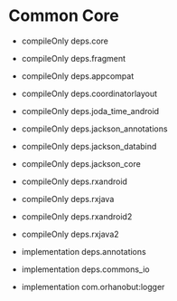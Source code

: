 # Common Core

- compileOnly deps.core
- compileOnly deps.fragment
- compileOnly deps.appcompat
- compileOnly deps.coordinatorlayout
- compileOnly deps.joda_time_android
- compileOnly deps.jackson_annotations
- compileOnly deps.jackson_databind
- compileOnly deps.jackson_core
- compileOnly deps.rxandroid
- compileOnly deps.rxjava
- compileOnly deps.rxandroid2
- compileOnly deps.rxjava2

- implementation deps.annotations
- implementation deps.commons_io
- implementation com.orhanobut:logger
